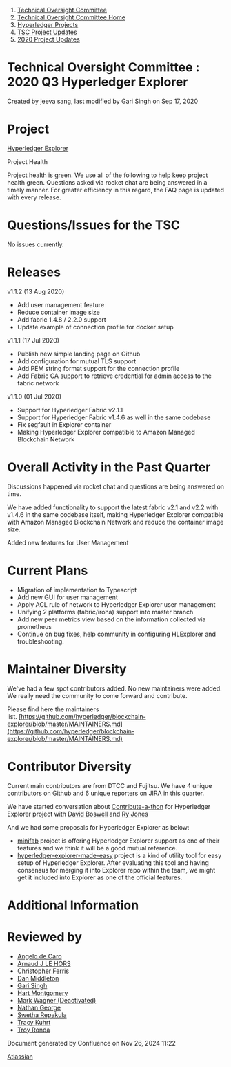 1. [Technical Oversight Committee](index.html)
2. [Technical Oversight Committee Home](Technical-Oversight-Committee-Home_21430274.html)
3. [Hyperledger Projects](Hyperledger-Projects_21447704.html)
4. [TSC Project Updates](TSC-Project-Updates_21430854.html)
5. [2020 Project Updates](2020-Project-Updates_21450093.html)

# Technical Oversight Committee : 2020 Q3 Hyperledger Explorer

Created by jeeva sang, last modified by Gari Singh on Sep 17, 2020

# Project

[Hyperledger Explorer](https://github.com/hyperledger/blockchain-explorer)

Project Health

Project health is green. We use all of the following to help keep project health green. Questions asked via rocket chat are being answered in a timely manner. For greater efficiency in this regard, the FAQ page is updated with every release.

# Questions/Issues for the TSC

No issues currently.

# Releases

v1.1.2 (13 Aug 2020)

- Add user management feature
- Reduce container image size
- Add fabric 1.4.8 / 2.2.0 support
- Update example of connection profile for docker setup

v1.1.1 (17 Jul 2020)

- Publish new simple landing page on Github
- Add configuration for mutual TLS support
- Add PEM string format support for the connection profile
- Add Fabric CA support to retrieve credential for admin access to the fabric network

v1.1.0 (01 Jul 2020)

- Support for Hyperledger Fabric v2.1.1
- Support for Hyperledger Fabric v1.4.6 as well in the same codebase
- Fix segfault in Explorer container
- Making Hyperledger Explorer compatible to Amazon Managed Blockchain Network

# Overall Activity in the Past Quarter

Discussions happened via rocket chat and questions are being answered on time.

We have added functionality to support the latest fabric v2.1 and v2.2 with v1.4.6 in the same codebase itself, making Hyperledger Explorer compatible with Amazon Managed Blockchain Network and reduce the container image size.

Added new features for User Management

# Current Plans

- Migration of implementation to Typescript
- Add new GUI for user management
- Apply ACL rule of network to Hyperledger Explorer user management
- Unifying 2 platforms (fabric/iroha) support into master branch
- Add new peer metrics view based on the information collected via prometheus
- Continue on bug fixes, help community in configuring HLExplorer and troubleshooting.

# Maintainer Diversity

We've had a few spot contributors added. No new maintainers were added. We really need the community to come forward and contribute.

Please find here the maintainers list. [https://github.com/hyperledger/blockchain-explorer/blob/master/MAINTAINERS.md](https://github.com/hyperledger/blockchain-explorer/blob/master/MAINTAINERS.md)

# Contributor Diversity

Current main contributors are from DTCC and Fujitsu. We have 4 unique contributors on Github and 6 unique reporters on JIRA in this quarter.

We have started conversation about [Contribute-a-thon](https://lf-hyperledger.atlassian.net/wiki/pages/viewpage.action?pageId=21791436) for Hyperledger Explorer project with [David Boswell](https://lf-hyperledger.atlassian.net/wiki/people/70121:0a14f738-3039-421f-a6a9-a83d19f23227?ref=confluence) and [Ry Jones](https://lf-hyperledger.atlassian.net/wiki/people/557058:078cecfc-fb17-4d9a-8759-b5b74efa6850?ref=confluence)

And we had some proposals for Hyperledger Explorer as below:

- [minifab](https://github.com/litong01/minifabric) project is offering Hyperledger Explorer support as one of their features and we think it will be a good mutual reference.
- [hyperledger-explorer-made-easy](https://github.com/saanvijay/hyperledger-explorer-made-easy) project is a kind of utility tool for easy setup of Hyperledger Explorer. After evaluating this tool and having consensus for merging it into Explorer repo within the team, we might get it included into Explorer as one of the official features.

# Additional Information

# Reviewed by

- [Angelo de Caro](https://lf-hyperledger.atlassian.net/wiki/people/70121:d6b0f0e4-825f-4f16-88e1-4d14e95f2f10?ref=confluence)
- [Arnaud J LE HORS](https://lf-hyperledger.atlassian.net/wiki/people/70121:0e75e3b8-500a-4067-9f7e-ed46e91bcb9d?ref=confluence)
- [Christopher Ferris](https://lf-hyperledger.atlassian.net/wiki/people/5abb903a8724022aa9070581?ref=confluence)
- [Dan Middleton](https://lf-hyperledger.atlassian.net/wiki/people/712020:2979764a-3998-4ef1-8810-60b799067924?ref=confluence)
- [Gari Singh](https://lf-hyperledger.atlassian.net/wiki/people/557058:51429e31-90f4-4684-b7cd-9a4fe15ff188?ref=confluence)
- [Hart Montgomery](https://lf-hyperledger.atlassian.net/wiki/people/712020:86f447c0-86dc-43b3-ac03-6a31923bbb84?ref=confluence)
- [Mark Wagner (Deactivated)](https://lf-hyperledger.atlassian.net/wiki/people/70121:81b88945-c9ef-40fe-9224-207bdb280922?ref=confluence)
- [Nathan George](https://lf-hyperledger.atlassian.net/wiki/people/712020:3e7556ab-cdb8-47f5-8b68-12a3378021fd?ref=confluence)
- [Swetha Repakula](https://lf-hyperledger.atlassian.net/wiki/people/712020:503b5691-8e92-4d2d-83d3-e9e74d296436?ref=confluence)
- [Tracy Kuhrt](https://lf-hyperledger.atlassian.net/wiki/people/712020:eb6ae9c3-aa8e-40ba-9dab-a6969b1ac52e?ref=confluence)
- [Troy Ronda](https://lf-hyperledger.atlassian.net/wiki/people/557058:c854f35a-2b58-4be3-9003-ca2a67495580?ref=confluence)

Document generated by Confluence on Nov 26, 2024 11:22

[Atlassian](http://www.atlassian.com/)
